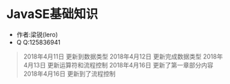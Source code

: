 # JavaSE基础知识

* 作者:梁锐(lero)
* Q  Q:125836941

> 2018年4月11日 更新到数据类型
> 2018年4月12日 更新完成数据类型
> 2018年4月13日 更新运算符和流程控制
> 2018年4月16日 更新了第一章部分内容
> 2018年4月16日 更新到了流程控制